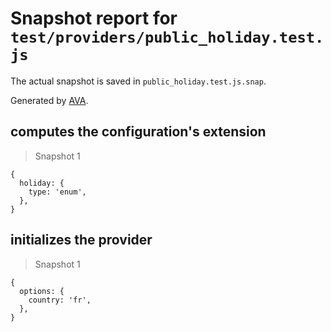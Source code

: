 # Snapshot report for `test/providers/public_holiday.test.js`

The actual snapshot is saved in `public_holiday.test.js.snap`.

Generated by [AVA](https://ava.li).

## computes the configuration's extension

> Snapshot 1

    {
      holiday: {
        type: 'enum',
      },
    }

## initializes the provider

> Snapshot 1

    {
      options: {
        country: 'fr',
      },
    }
